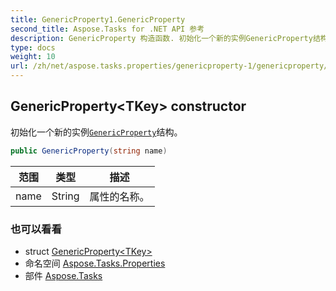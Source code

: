 ```yaml
---
title: GenericProperty1.GenericProperty
second_title: Aspose.Tasks for .NET API 参考
description: GenericProperty 构造函数. 初始化一个新的实例GenericProperty结构
type: docs
weight: 10
url: /zh/net/aspose.tasks.properties/genericproperty-1/genericproperty/
---
```

## GenericProperty&lt;TKey&gt; constructor

初始化一个新的实例[`GenericProperty`](../)结构。

```csharp
public GenericProperty(string name)
```

| 范围 | 类型 | 描述 |
| --- | --- | --- |
| name | String | 属性的名称。 |

### 也可以看看

* struct [GenericProperty&lt;TKey&gt;](../)
* 命名空间 [Aspose.Tasks.Properties](../../genericproperty-1/)
* 部件 [Aspose.Tasks](../../../)


